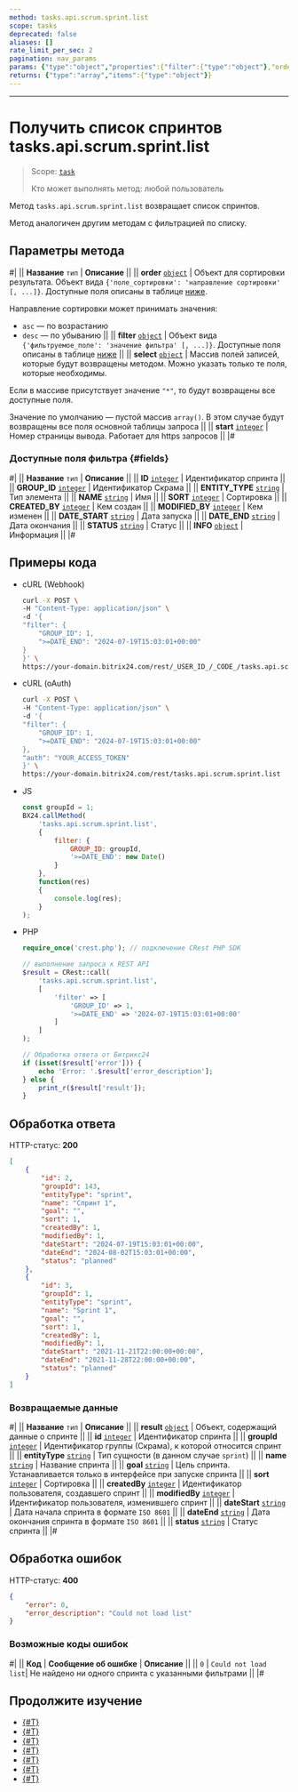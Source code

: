 ```yaml
---
method: tasks.api.scrum.sprint.list
scope: tasks
deprecated: false
aliases: []
rate_limit_per_sec: 2
pagination: nav_params
params: {"type":"object","properties":{"filter":{"type":"object"},"order":{"type":"object"},"select":{"type":"array","items":{"type":"string"}},"start":{"type":["integer","string"]}}}
returns: {"type":"array","items":{"type":"object"}}
---
```



---

# Получить список спринтов tasks.api.scrum.sprint.list

> Scope: [`task`](../../../scopes/permissions.md)
>
> Кто может выполнять метод: любой пользователь

Метод `tasks.api.scrum.sprint.list` возвращает список спринтов.

Метод аналогичен другим методам с фильтрацией по списку.

## Параметры метода

#|
|| **Название**
`тип` | **Описание** ||
|| **order**
[`object`](../../../data-types.md) | Объект для сортировки результата. Объект вида `{'поле_сортировки': 'направление сортировки' [, ...]}`. Доступные поля описаны в таблице [ниже](#fields).

Направление сортировки может принимать значения:
- `asc` — по возрастанию
- `desc` — по убыванию ||
|| **filter**
[`object`](../../../data-types.md) | Объект вида `{'фильтруемое_поле': 'значение фильтра' [, ...]}`. Доступные поля описаны в таблице [ниже](#fields) ||
|| **select**
[`object`](../../../data-types.md) | Массив полей записей, которые будут возвращены методом. Можно указать только те поля, которые необходимы. 

Если в массиве присутствует значение `"*"`, то будут возвращены все доступные поля.

Значение по умолчанию — пустой массив `array()`. В этом случае будут возвращены все поля основной таблицы запроса ||
|| **start**
[`integer`](../../../data-types.md) | Номер страницы вывода. Работает для https запросов ||
|#

### Доступные поля фильтра {#fields}

#|
|| **Название**
`тип` | **Описание** ||
|| **ID** 
[`integer`](../../../data-types.md) | Идентификатор спринта ||
|| **GROUP_ID** 
[`integer`](../../../data-types.md) | Идентификатор Скрама ||
|| **ENTITY_TYPE** 
[`string`](../../../data-types.md) | Тип элемента ||
|| **NAME** 
[`string`](../../../data-types.md) | Имя ||
|| **SORT** 
[`integer`](../../../data-types.md) | Сортировка ||
|| **CREATED_BY** 
[`integer`](../../../data-types.md) | Кем создан ||
|| **MODIFIED_BY** 
[`integer`](../../../data-types.md) | Кем изменен ||
|| **DATE_START** 
[`string`](../../../data-types.md) | Дата запуска ||
|| **DATE_END** 
[`string`](../../../data-types.md) | Дата окончания ||
|| **STATUS** 
[`string`](../../../data-types.md) | Статус ||
|| **INFO** 
[`object`](../../../data-types.md) | Информация ||
|#

## Примеры кода





- cURL (Webhook)

    ```bash
    curl -X POST \
    -H "Content-Type: application/json" \
    -d '{
    "filter": {
        "GROUP_ID": 1,
        ">=DATE_END": "2024-07-19T15:03:01+00:00"
    }
    }' \
    https://your-domain.bitrix24.com/rest/_USER_ID_/_CODE_/tasks.api.scrum.sprint.list
    ```

- cURL (oAuth)

    ```bash
    curl -X POST \
    -H "Content-Type: application/json" \
    -d '{
    "filter": {
        "GROUP_ID": 1,
        ">=DATE_END": "2024-07-19T15:03:01+00:00"
    },
    "auth": "YOUR_ACCESS_TOKEN"
    }' \
    https://your-domain.bitrix24.com/rest/tasks.api.scrum.sprint.list
    ```

- JS

    ```js
    const groupId = 1;
    BX24.callMethod(
        'tasks.api.scrum.sprint.list',
        {
            filter: {
                GROUP_ID: groupId,
                '>=DATE_END': new Date()
            }
        },
        function(res)
        {
            console.log(res);
        }
    );
    ```

- PHP

    ```php
    require_once('crest.php'); // подключение CRest PHP SDK

    // выполнение запроса к REST API
    $result = CRest::call(
        'tasks.api.scrum.sprint.list',
        [
            'filter' => [
                'GROUP_ID' => 1,
                '>=DATE_END' => '2024-07-19T15:03:01+00:00'
            ]
        ]
    );

    // Обработка ответа от Битрикс24
    if (isset($result['error'])) {
        echo 'Error: '.$result['error_description'];
    } else {
        print_r($result['result']);
    }
    ```



## Обработка ответа

HTTP-статус: **200**

```json
[
    {
        "id": 2,
        "groupId": 143,
        "entityType": "sprint",
        "name": "Спринт 1",
        "goal": "",
        "sort": 1,
        "createdBy": 1,
        "modifiedBy": 1,
        "dateStart": "2024-07-19T15:03:01+00:00",
        "dateEnd": "2024-08-02T15:03:01+00:00",
        "status": "planned"
    },
    {
        "id": 3,
        "groupId": 1,
        "entityType": "sprint",
        "name": "Sprint 1",
        "goal": "",
        "sort": 1,
        "createdBy": 1,
        "modifiedBy": 1,
        "dateStart": "2021-11-21T22:00:00+00:00",
        "dateEnd": "2021-11-28T22:00:00+00:00",
        "status": "planned"
    }
]
```

### Возвращаемые данные

#|
|| **Название**
`тип` | **Описание** ||
|| **result** 
[`object`](../../../data-types.md) | Объект, содержащий данные о спринте ||
|| **id** 
[`integer`](../../../data-types.md) | Идентификатор спринта ||
|| **groupId** 
[`integer`](../../../data-types.md) | Идентификатор группы (Скрама), к которой относится спринт ||
|| **entityType** 
[`string`](../../../data-types.md) | Тип сущности (в данном случае `sprint`) ||
|| **name** 
[`string`](../../../data-types.md) | Название спринта ||
|| **goal** 
[`string`](../../../data-types.md) | Цель спринта. Устанавливается только в интерфейсе при запуске спринта ||
|| **sort** 
[`integer`](../../../data-types.md) | Сортировка ||
|| **createdBy** 
[`integer`](../../../data-types.md) | Идентификатор пользователя, создавшего спринт ||
|| **modifiedBy** 
[`integer`](../../../data-types.md) | Идентификатор пользователя, изменившего спринт ||
|| **dateStart** 
[`string`](../../../data-types.md) | Дата начала спринта в формате `ISO 8601` ||
|| **dateEnd** 
[`string`](../../../data-types.md) | Дата окончания спринта в формате `ISO 8601` ||
|| **status** 
[`string`](../../../data-types.md) | Статус спринта ||
|#

## Обработка ошибок

HTTP-статус: **400**

```json
{
    "error": 0,
    "error_description": "Could not load list"
}
```



### Возможные коды ошибок

#|
|| **Код** | **Cообщение об ошибке** | **Описание** ||
|| `0` | `Could not load list`| Не найдено ни одного спринта с указанными фильтрами ||
|#



## Продолжите изучение

- [{#T}](./tasks-api-scrum-sprint-add.md)
- [{#T}](./tasks-api-scrum-sprint-update.md)
- [{#T}](./tasks-api-scrum-sprint-start.md)
- [{#T}](./tasks-api-scrum-sprint-complete.md)
- [{#T}](./tasks-api-scrum-sprint-get.md)
- [{#T}](./tasks-api-scrum-sprint-delete.md)
- [{#T}](./tasks-api-scrum-sprint-get-fields.md)
